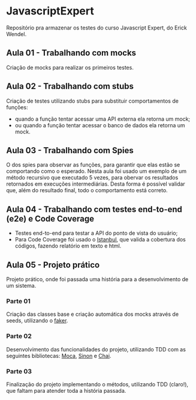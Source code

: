 # JavascriptExpert
Repositório pra armazenar os testes do curso Javascript Expert, do Erick Wendel.

## Aula 01 - Trabalhando com mocks
Criação de mocks para realizar os primeiros testes.

## Aula 02 - Trabalhando com stubs
Criação de testes utilizando stubs para substituir comportamentos de funções:
- quando a função tentar acessar uma API externa ela retorna um mock;
- ou quando a função tentar acessar o banco de dados ela retorna um mock.

## Aula 03 - Trabalhando com Spies
O dos spies para observar as funções, para garantir que elas estão se comportando como o esperado.
Nesta aula foi usado um exemplo de um método recursivo que executado 5 vezes, para obervar os resultados retornados em execuções intermediárias. Desta forma é possível validar que, além do resultado final, todo o comportamento está correto.

## Aula 04 - Trabalhando com testes end-to-end (e2e) e Code Coverage
- Testes end-to-end para testar a API do ponto de vista do usuário;
- Para Code Coverage foi usado o [Istanbul](https://www.npmjs.com/package/nyc), que valida a cobertura dos códigos, fazendo relatório em texto e html.

## Aula 05 - Projeto prático
Projeto prático, onde foi passada uma história para a desenvolvimento de um sistema.
### Parte 01
Criação das classes base e criação automática dos mocks através de seeds, utilizando o [faker](https://www.npmjs.com/package/faker).

### Parte 02
Desenvolvimento das funcionalidades do projeto, utilizando TDD com as seguintes bibliotecas: [Moca](https://www.npmjs.com/package/moca), [Sinon](https://www.npmjs.com/package/sinon) e [Chai](https://www.npmjs.com/package/chai).

### Parte 03
Finalização do projeto implementando o métodos, utilizando TDD (claro!), que faltam para atender toda a história passada.
